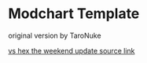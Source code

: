 # Modchart Template
original version by TaroNuke

[vs hex the weekend update source link](https://github.com/Kade-github/Hex-The-Weekend-Update)
